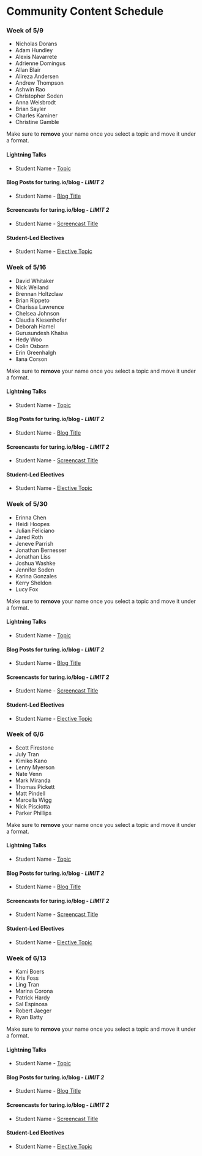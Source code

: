 # Community Content Schedule

### **Week of 5/9**

* Nicholas Dorans
* Adam Hundley
* Alexis Navarrete
* Adrienne Domingus
* Allan Blair
* Alireza Andersen
* Andrew Thompson
* Ashwin Rao
* Christopher Soden
* Anna Weisbrodt
* Brian Sayler
* Charles Kaminer
* Christine Gamble

Make sure to **remove** your name once you select a topic and move it under a format.

#### Lightning Talks

* Student Name - [Topic](http://gist.github.com/username/link-to-my-outline-gist)

#### Blog Posts for turing.io/blog - *LIMIT 2*

* Student Name - [Blog Title](http://gist.github.com/username/link-to-my-outline-gist)

#### Screencasts for turing.io/blog - *LIMIT 2*

* Student Name - [Screencast Title](http://gist.github.com/username/link-to-my-outline-gist)

#### Student-Led Electives

* Student Name - [Elective Topic](http://gist.github.com/username/link-to-my-outline-gist)


### **Week of 5/16**

* David Whitaker
* Nick Weiland
* Brennan Holtzclaw
* Brian Rippeto
* Charissa Lawrence
* Chelsea Johnson
* Claudia Kiesenhofer
* Deborah Hamel
* Gurusundesh Khalsa
* Hedy Woo
* Colin Osborn
* Erin Greenhalgh
* Ilana Corson

Make sure to **remove** your name once you select a topic and move it under a format.

#### Lightning Talks

* Student Name - [Topic](http://gist.github.com/username/link-to-my-outline-gist)

#### Blog Posts for turing.io/blog - *LIMIT 2*

* Student Name - [Blog Title](http://gist.github.com/username/link-to-my-outline-gist)

#### Screencasts for turing.io/blog - *LIMIT 2*

* Student Name - [Screencast Title](http://gist.github.com/username/link-to-my-outline-gist)

#### Student-Led Electives

* Student Name - [Elective Topic](http://gist.github.com/username/link-to-my-outline-gist)


### **Week of 5/30**

* Erinna Chen
* Heidi Hoopes
* Julian Feliciano
* Jared Roth
* Jeneve Parrish
* Jonathan Bernesser
* Jonathan Liss
* Joshua Washke
* Jennifer Soden
* Karina Gonzales
* Kerry Sheldon
* Lucy Fox

Make sure to **remove** your name once you select a topic and move it under a format.

#### Lightning Talks

* Student Name - [Topic](http://gist.github.com/username/link-to-my-outline-gist)

#### Blog Posts for turing.io/blog - *LIMIT 2*

* Student Name - [Blog Title](http://gist.github.com/username/link-to-my-outline-gist)

#### Screencasts for turing.io/blog - *LIMIT 2*

* Student Name - [Screencast Title](http://gist.github.com/username/link-to-my-outline-gist)

#### Student-Led Electives

* Student Name - [Elective Topic](http://gist.github.com/username/link-to-my-outline-gist)


### **Week of 6/6**

* Scott Firestone
* July Tran
* Kimiko Kano
* Lenny Myerson
* Nate Venn
* Mark Miranda
* Thomas Pickett
* Matt Pindell
* Marcella Wigg
* Nick Pisciotta
* Parker Phillips

Make sure to **remove** your name once you select a topic and move it under a format.

#### Lightning Talks

* Student Name - [Topic](http://gist.github.com/username/link-to-my-outline-gist)

#### Blog Posts for turing.io/blog - *LIMIT 2*

* Student Name - [Blog Title](http://gist.github.com/username/link-to-my-outline-gist)

#### Screencasts for turing.io/blog - *LIMIT 2*

* Student Name - [Screencast Title](http://gist.github.com/username/link-to-my-outline-gist)

#### Student-Led Electives

* Student Name - [Elective Topic](http://gist.github.com/username/link-to-my-outline-gist)


### **Week of 6/13**

* Kami Boers
* Kris Foss
* Ling Tran
* Marina Corona
* Patrick Hardy
* Sal Espinosa
* Robert Jaeger
* Ryan Batty

Make sure to **remove** your name once you select a topic and move it under a format.

#### Lightning Talks

* Student Name - [Topic](http://gist.github.com/username/link-to-my-outline-gist)

#### Blog Posts for turing.io/blog - *LIMIT 2*

* Student Name - [Blog Title](http://gist.github.com/username/link-to-my-outline-gist)

#### Screencasts for turing.io/blog - *LIMIT 2*

* Student Name - [Screencast Title](http://gist.github.com/username/link-to-my-outline-gist)

#### Student-Led Electives

* Student Name - [Elective Topic](http://gist.github.com/username/link-to-my-outline-gist)
